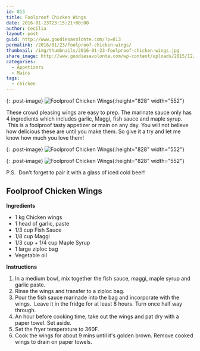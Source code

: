 ```yaml
---
id: 813
title: Foolproof Chicken Wings
date: 2016-01-23T23:15:21+00:00
author: Cecilia
layout: post
guid: http://www.goodiesavolonte.com/?p=813
permalink: /2016/01/23/foolproof-chicken-wings/
thumbnail: /img/thumbnails/2016-01-23-foolproof-chicken-wings.jpg
share_image: http://www.goodiesavolonte.com/wp-content/uploads/2015/12/asian-style-fried-chicken-wings-01.jpg
categories:
  - Appetizers
  - Mains
tags:
  - chicken
---
```


{: .post-image}
![Foolproof Chicken Wings](http://www.goodiesavolonte.com/wp-content/uploads/2015/12/asian-style-fried-chicken-wings-01.jpg){:height="828" width="552"}

These crowd pleasing wings are easy to prep. The marinate sauce only has 4 ingredients which includes garlic, Maggi, fish sauce and maple syrup.  This is a foolproof tasty appetizer or main on any day. You will not believe how delicious these are until you make them. So give it a try and let me know how much you love them!

<!--more-->

{: .post-image}
![Foolproof Chicken Wings](http://www.goodiesavolonte.com/wp-content/uploads/2015/12/asian-style-fried-chicken-wings-02.jpg){:height="828" width="552"}

{: .post-image}
![Foolproof Chicken Wings](http://www.goodiesavolonte.com/wp-content/uploads/2015/12/asian-style-fried-chicken-wings-03.jpg){:height="828" width="552"}

P.S.  Don't forget to pair it with a glass of iced cold beer!

## Foolproof Chicken Wings

**Ingredients**

  * 1 kg Chicken wings
  * 1 head of garlic, paste
  * 1/3 cup Fish Sauce
  * 1/8 cup Maggi
  * 1/3 cup + 1/4 cup Maple Syrup
  * 1 large ziploc bag
  * Vegetable oil

**Instructions**

  1. In a medium bowl, mix together the fish sauce, maggi, maple syrup and garlic paste.
  2. Rinse the wings and transfer to a ziploc bag.
  3. Pour the fish sauce marinade into the bag and incorporate with the wings.  Leave it in the fridge for at least 8 hours. Turn once half way through.
  4. An hour before cooking time, take out the wings and pat dry with a paper towel. Set aside.
  5. Set the fryer temperature to 360F.
  6. Cook the wings for about 9 mins until it's golden brown. Remove cooked wings to drain on paper towels.